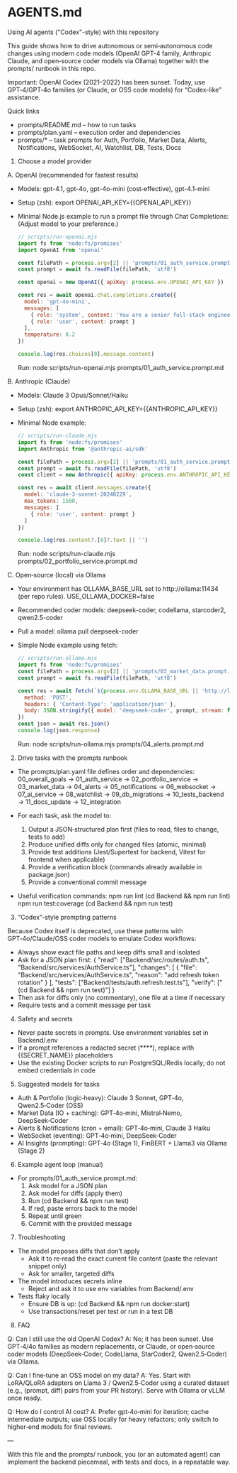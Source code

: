 # AGENTS.md

Using AI agents ("Codex"-style) with this repository

This guide shows how to drive autonomous or semi‑autonomous code changes using modern code models (OpenAI GPT-4 family, Anthropic Claude, and open‑source coder models via Ollama) together with the prompts/ runbook in this repo.

Important: OpenAI Codex (2021–2022) has been sunset. Today, use GPT‑4/GPT‑4o families (or Claude, or OSS code models) for “Codex-like” assistance.

Quick links
- prompts/README.md – how to run tasks
- prompts/plan.yaml – execution order and dependencies
- prompts/* – task prompts for Auth, Portfolio, Market Data, Alerts, Notifications, WebSocket, AI, Watchlist, DB, Tests, Docs

1) Choose a model provider

A. OpenAI (recommended for fastest results)
- Models: gpt-4.1, gpt-4o, gpt-4o-mini (cost‑effective), gpt-4.1-mini
- Setup (zsh):
  export OPENAI_API_KEY={{OPENAI_API_KEY}}

- Minimal Node.js example to run a prompt file through Chat Completions:
  (Adjust model to your preference.)
  
  ```js path=null start=null
  // scripts/run-openai.mjs
  import fs from 'node:fs/promises'
  import OpenAI from 'openai'
  
  const filePath = process.argv[2] || 'prompts/01_auth_service.prompt.md'
  const prompt = await fs.readFile(filePath, 'utf8')
  
  const openai = new OpenAI({ apiKey: process.env.OPENAI_API_KEY })
  
  const res = await openai.chat.completions.create({
    model: 'gpt-4o-mini',
    messages: [
      { role: 'system', content: 'You are a senior full‑stack engineer. Output JSON plans first, then unified diffs when asked.' },
      { role: 'user', content: prompt }
    ],
    temperature: 0.2
  })
  
  console.log(res.choices[0].message.content)
  ```
  
  Run:
  node scripts/run-openai.mjs prompts/01_auth_service.prompt.md

B. Anthropic (Claude)
- Models: Claude 3 Opus/Sonnet/Haiku
- Setup (zsh):
  export ANTHROPIC_API_KEY={{ANTHROPIC_API_KEY}}

- Minimal Node example:
  ```js path=null start=null
  // scripts/run-claude.mjs
  import fs from 'node:fs/promises'
  import Anthropic from '@anthropic-ai/sdk'
  
  const filePath = process.argv[2] || 'prompts/01_auth_service.prompt.md'
  const prompt = await fs.readFile(filePath, 'utf8')
  const client = new Anthropic({ apiKey: process.env.ANTHROPIC_API_KEY })
  
  const res = await client.messages.create({
    model: 'claude-3-sonnet-20240229',
    max_tokens: 1500,
    messages: [
      { role: 'user', content: prompt }
    ]
  })
  
  console.log(res.content?.[0]?.text || '')
  ```
  
  Run:
  node scripts/run-claude.mjs prompts/02_portfolio_service.prompt.md

C. Open‑source (local) via Ollama
- Your environment has OLLAMA_BASE_URL set to http://ollama:11434 (per repo rules). USE_OLLAMA_DOCKER=false
- Recommended coder models: deepseek-coder, codellama, starcoder2, qwen2.5-coder
- Pull a model:
  ollama pull deepseek-coder

- Simple Node example using fetch:
  ```js path=null start=null
  // scripts/run-ollama.mjs
  import fs from 'node:fs/promises'
  const filePath = process.argv[2] || 'prompts/03_market_data.prompt.md'
  const prompt = await fs.readFile(filePath, 'utf8')
  
  const res = await fetch(`${process.env.OLLAMA_BASE_URL || 'http://localhost:11434'}/api/generate`, {
    method: 'POST',
    headers: { 'Content-Type': 'application/json' },
    body: JSON.stringify({ model: 'deepseek-coder', prompt, stream: false })
  })
  const json = await res.json()
  console.log(json.response)
  ```
  
  Run:
  node scripts/run-ollama.mjs prompts/04_alerts.prompt.md

2) Drive tasks with the prompts runbook

- The prompts/plan.yaml file defines order and dependencies:
  00_overall_goals → 01_auth_service → 02_portfolio_service → 03_market_data → 04_alerts → 05_notifications → 06_websocket → 07_ai_service → 08_watchlist → 09_db_migrations → 10_tests_backend → 11_docs_update → 12_integration
- For each task, ask the model to:
  1. Output a JSON‑structured plan first (files to read, files to change, tests to add)
  2. Produce unified diffs only for changed files (atomic, minimal)
  3. Provide test additions (Jest/Supertest for backend, Vitest for frontend when applicable)
  4. Provide a verification block (commands already available in package.json)
  5. Provide a conventional commit message

- Useful verification commands:
  npm run lint
  (cd Backend && npm run lint)
  npm run test:coverage
  (cd Backend && npm run test)

3) “Codex”-style prompting patterns

Because Codex itself is deprecated, use these patterns with GPT‑4o/Claude/OSS coder models to emulate Codex workflows:
- Always show exact file paths and keep diffs small and isolated
- Ask for a JSON plan first:
  {
    "read": ["Backend/src/routes/auth.ts", "Backend/src/services/AuthService.ts"],
    "changes": [
      { "file": "Backend/src/services/AuthService.ts", "reason": "add refresh token rotation" }
    ],
    "tests": ["Backend/tests/auth.refresh.test.ts"],
    "verify": ["(cd Backend && npm run test)"]
  }
- Then ask for diffs only (no commentary), one file at a time if necessary
- Require tests and a commit message per task

4) Safety and secrets

- Never paste secrets in prompts. Use environment variables set in Backend/.env
- If a prompt references a redacted secret (****), replace with {{SECRET_NAME}} placeholders
- Use the existing Docker scripts to run PostgreSQL/Redis locally; do not embed credentials in code

5) Suggested models for tasks

- Auth & Portfolio (logic‑heavy): Claude 3 Sonnet, GPT‑4o, Qwen2.5‑Coder (OSS)
- Market Data (IO + caching): GPT‑4o‑mini, Mistral‑Nemo, DeepSeek‑Coder
- Alerts & Notifications (cron + email): GPT‑4o‑mini, Claude 3 Haiku
- WebSocket (eventing): GPT‑4o‑mini, DeepSeek‑Coder
- AI Insights (prompting): GPT‑4o (Stage 1), FinBERT + Llama3 via Ollama (Stage 2)

6) Example agent loop (manual)

- For prompts/01_auth_service.prompt.md:
  1. Ask model for a JSON plan
  2. Ask model for diffs (apply them)
  3. Run (cd Backend && npm run test)
  4. If red, paste errors back to the model
  5. Repeat until green
  6. Commit with the provided message

7) Troubleshooting

- The model proposes diffs that don’t apply
  - Ask it to re‑read the exact current file content (paste the relevant snippet only)
  - Ask for smaller, targeted diffs
- The model introduces secrets inline
  - Reject and ask it to use env variables from Backend/.env
- Tests flaky locally
  - Ensure DB is up: (cd Backend && npm run docker:start)
  - Use transactions/reset per test or run in a test DB

8) FAQ

Q: Can I still use the old OpenAI Codex?
A: No; it has been sunset. Use GPT‑4/4o families as modern replacements, or Claude, or open‑source coder models (DeepSeek‑Coder, CodeLlama, StarCoder2, Qwen2.5‑Coder) via Ollama.

Q: Can I fine‑tune an OSS model on my data?
A: Yes. Start with LoRA/QLoRA adapters on Llama 3 / Qwen2.5‑Coder using a curated dataset (e.g., (prompt, diff) pairs from your PR history). Serve with Ollama or vLLM once ready.

Q: How do I control AI cost?
A: Prefer gpt‑4o‑mini for iteration; cache intermediate outputs; use OSS locally for heavy refactors; only switch to higher‑end models for final reviews.

—

With this file and the prompts/ runbook, you (or an automated agent) can implement the backend piecemeal, with tests and docs, in a repeatable way.

